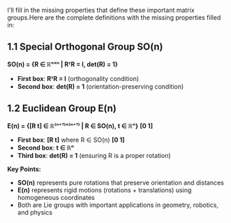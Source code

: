 I'll fill in the missing properties that define these important matrix groups.Here are the complete definitions with the missing properties filled in:

## 1.1 Special Orthogonal Group SO(n)

**SO(n) = {R ∈ ℝⁿˣⁿ | RᵀR = I, det(R) = 1}**

- **First box**: **RᵀR = I** (orthogonality condition)
- **Second box**: **det(R) = 1** (orientation-preserving condition)

## 1.2 Euclidean Group E(n)

**E(n) = {[R  t] ∈ ℝ⁽ⁿ⁺¹⁾ˣ⁽ⁿ⁺¹⁾ | R ∈ SO(n), t ∈ ℝⁿ}**
         **[0  1]**

- **First box**: **[R  t]** where R ∈ SO(n)
                   **[0  1]**
- **Second box**: **t ∈ ℝⁿ**
- **Third box**: **det(R) = 1** (ensuring R is a proper rotation)

**Key Points:**
- **SO(n)** represents pure rotations that preserve orientation and distances
- **E(n)** represents rigid motions (rotations + translations) using homogeneous coordinates
- Both are Lie groups with important applications in geometry, robotics, and physics